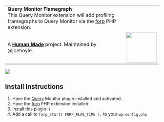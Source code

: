 <table>
	<tr>
		<td>
			<strong>Query Monitor Flamegraph</strong><br />
			This Query Monitor extension will add profiling framegraphs to Query Monitor via the <a href="http://anthonyterrien.com/forp/">forp</a> PHP extension.
		</td>
		<td>
				</td>
	</tr>
	<tr>
		<td>
			A <strong><a href="https://hmn.md/">Human Made</a></strong> project. Maintained by @joehoyle.
		</td>
		<td align="center">
			<img src="https://hmn.md/content/themes/hmnmd/assets/images/hm-logo.svg" width="100" />
		</td>
	</tr>
</table>

![](https://s3.amazonaws.com/joehoyle-captured/NdPpy.png)

## Install Instructions

1. Have the [Query](https://github.com/johnbillion/query-monitor) Monitor plugin installed and activated.
1. Have the [forp](http://anthonyterrien.com/forp/) PHP extension installed.
1. Install this plugin :)
1. Add a call to `forp_start( FORP_FLAG_TIME );` to your `wp-config.php`

